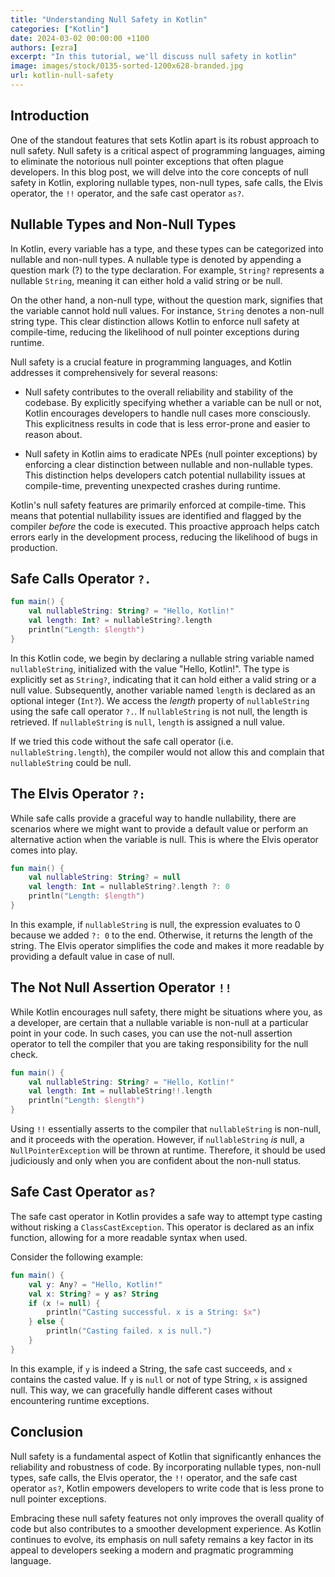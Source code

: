 ```yaml
---
title: "Understanding Null Safety in Kotlin"
categories: ["Kotlin"]
date: 2024-03-02 00:00:00 +1100
authors: [ezra]
excerpt: "In this tutorial, we'll discuss null safety in kotlin"
image: images/stock/0135-sorted-1200x628-branded.jpg
url: kotlin-null-safety
---
```


## Introduction

One of the standout features that sets Kotlin apart is its robust approach to null safety. Null safety is a critical aspect of programming languages, aiming to eliminate the notorious null pointer exceptions that often plague developers. In this blog post, we will delve into the core concepts of null safety in Kotlin, exploring nullable types, non-null types, safe calls, the Elvis operator, the `!!` operator, and the safe cast operator `as?`.

## Nullable Types and Non-Null Types

In Kotlin, every variable has a type, and these types can be categorized into nullable and non-null types. A nullable type is denoted by appending a question mark (?) to the type declaration. For example, `String?` represents a nullable `String`, meaning it can either hold a valid string or be null.

On the other hand, a non-null type, without the question mark, signifies that the variable cannot hold null values. For instance, `String` denotes a non-null string type. This clear distinction allows Kotlin to enforce null safety at compile-time, reducing the likelihood of null pointer exceptions during runtime.

Null safety is a crucial feature in programming languages, and Kotlin addresses it comprehensively for several reasons:

- Null safety contributes to the overall reliability and stability of the codebase. By explicitly specifying whether a variable can be null or not, Kotlin encourages developers to handle null cases more consciously. This explicitness results in code that is less error-prone and easier to reason about.

- Null safety in Kotlin aims to eradicate NPEs (null pointer exceptions) by enforcing a clear distinction between nullable and non-nullable types. This distinction helps developers catch potential nullability issues at compile-time, preventing unexpected crashes during runtime.

Kotlin's null safety features are primarily enforced at compile-time. This means that potential nullability issues are identified and flagged by the compiler _before_ the code is executed. This proactive approach helps catch errors early in the development process, reducing the likelihood of bugs in production.

## Safe Calls Operator `?.`

```kotlin
fun main() {
    val nullableString: String? = "Hello, Kotlin!"
    val length: Int? = nullableString?.length
    println("Length: $length")
}
```

In this Kotlin code, we begin by declaring a nullable string variable named `nullableString`, initialized with the value "Hello, Kotlin!". The type is explicitly set as `String?`, indicating that it can hold either a valid string or a null value. Subsequently, another variable named `length` is declared as an optional integer (`Int?`). We access the _length_ property of `nullableString` using the safe call operator `?.`. If `nullableString` is not null, the length is retrieved. If `nullableString` is `null`, `length` is assigned a null value. 

If we tried this code without the safe call operator (i.e. `nullableString.length`), the compiler would not allow this and complain that `nullableString` could be null.

## The Elvis Operator `?:`

While safe calls provide a graceful way to handle nullability, there are scenarios where we might want to provide a default value or perform an alternative action when the variable is null. This is where the Elvis operator comes into play.

```kotlin
fun main() {
    val nullableString: String? = null
    val length: Int = nullableString?.length ?: 0
    println("Length: $length")
}
```

In this example, if `nullableString` is null, the expression evaluates to 0 because we added `?: 0` to the end. Otherwise, it returns the length of the string. The Elvis operator simplifies the code and makes it more readable by providing a default value in case of null.

## The Not Null Assertion Operator `!!`

While Kotlin encourages null safety, there might be situations where you, as a developer, are certain that a nullable variable is non-null at a particular point in your code. In such cases, you can use the not-null assertion operator to tell the compiler that you are taking responsibility for the null check.

```kotlin
fun main() {
    val nullableString: String? = "Hello, Kotlin!"
    val length: Int = nullableString!!.length
    println("Length: $length")
}
```
Using `!!` essentially asserts to the compiler that `nullableString` is non-null, and it proceeds with the operation. However, if `nullableString` _is_ null, a `NullPointerException` will be thrown at runtime. Therefore, it should be used judiciously and only when you are confident about the non-null status.

## Safe Cast Operator `as?`

The safe cast operator in Kotlin provides a safe way to attempt type casting without risking a `ClassCastException`. This operator is declared as an infix function, allowing for a more readable syntax when used.

Consider the following example:

```kotlin
fun main() {
    val y: Any? = "Hello, Kotlin!"
    val x: String? = y as? String
    if (x != null) {
        println("Casting successful. x is a String: $x")
    } else {
        println("Casting failed. x is null.")
    }
}
```

In this example, if `y` is indeed a String, the safe cast succeeds, and `x` contains the casted value. If `y` is `null` or not of type String, `x` is assigned null. This way, we can gracefully handle different cases without encountering runtime exceptions.

## Conclusion

Null safety is a fundamental aspect of Kotlin that significantly enhances the reliability and robustness of code. By incorporating nullable types, non-null types, safe calls, the Elvis operator, the `!!` operator, and the safe cast operator `as?`, Kotlin empowers developers to write code that is less prone to null pointer exceptions.

Embracing these null safety features not only improves the overall quality of code but also contributes to a smoother development experience. As Kotlin continues to evolve, its emphasis on null safety remains a key factor in its appeal to developers seeking a modern and pragmatic programming language.